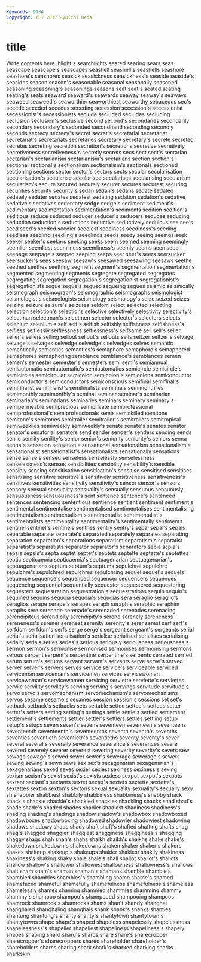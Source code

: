 ```yaml
---
Keywords: 9134 
Copyright: (C) 2017 Ryuichi Ueda
---
```


# title

Write contents here.
hlight's searchlights seared searing sears seas
seascape seascape's seascapes seashell seashell's seashells seashore seashore's seashores seasick
seasickness seasickness's seaside seaside's seasides season season's seasonable seasonal seasonally
seasoned seasoning seasoning's seasonings seasons seat seat's seated seating seating's
seats seaward seaward's seawards seaway seaway's seaways seaweed seaweed's seaworthier
seaworthiest seaworthy sebaceous sec's secede seceded secedes seceding secession secession's
secessionist secessionist's secessionists seclude secluded secludes secluding seclusion seclusion's seclusive
second second's secondaries secondarily secondary secondary's seconded secondhand seconding secondly
seconds secrecy secrecy's secret secret's secretarial secretariat secretariat's secretariats secretaries
secretary secretary's secrete secreted secretes secreting secretion secretion's secretions secretive
secretively secretiveness secretiveness's secretly secrets secs sect sect's sectarian sectarian's
sectarianism sectarianism's sectarians section section's sectional sectional's sectionalism sectionalism's sectionals
sectioned sectioning sections sector sector's sectors sects secular secularisation secularisation's
secularise secularised secularises secularising secularism secularism's secure secured securely securer
secures securest securing securities security security's sedan sedan's sedans sedate
sedated sedately sedater sedates sedatest sedating sedation sedation's sedative sedative's
sedatives sedentary sedge sedge's sediment sediment's sedimentary sedimentation sedimentation's sediments
sedition sedition's seditious seduce seduced seducer seducer's seducers seduces seducing
seduction seduction's seductions seductive seductively sedulous see see's seed seed's
seeded seedier seediest seediness seediness's seeding seedless seedling seedling's seedlings
seeds seedy seeing seeings seek seeker seeker's seekers seeking seeks
seem seemed seeming seemingly seemlier seemliest seemliness seemliness's seemly seems
seen seep seepage seepage's seeped seeping seeps seer seer's seers
seersucker seersucker's sees seesaw seesaw's seesawed seesawing seesaws seethe seethed
seethes seething segment segment's segmentation segmentation's segmented segmenting segments segregate
segregated segregates segregating segregation segregation's segregationist segregationist's segregationists segue segue's
segued segueing segues seismic seismically seismograph seismograph's seismographic seismographs seismologist
seismologist's seismologists seismology seismology's seize seized seizes seizing seizure seizure's
seizures seldom select selected selecting selection selection's selections selective selectively
selectivity selectivity's selectman selectman's selectmen selector selector's selectors selects selenium
selenium's self self's selfish selfishly selfishness selfishness's selfless selflessly selflessness
selflessness's selfsame sell sell's seller seller's sellers selling sellout sellout's
sellouts sells seltzer seltzer's selvage selvage's selvages selvedge selvedge's selvedges
selves semantic semantically semantics semantics's semaphore semaphore's semaphored semaphores semaphoring
semblance semblance's semblances semen semen's semester semester's semesters semi semi's
semiannual semiautomatic semiautomatic's semiautomatics semicircle semicircle's semicircles semicircular semicolon semicolon's
semicolons semiconductor semiconductor's semiconductors semiconscious semifinal semifinal's semifinalist semifinalist's semifinalists
semifinals semimonthlies semimonthly semimonthly's seminal seminar seminar's seminarian seminarian's seminarians
seminaries seminars seminary seminary's semipermeable semiprecious semiprivate semiprofessional semiprofessional's semiprofessionals
semis semiskilled semitone semitone's semitones semitrailer semitrailer's semitrailers semitropical semiweeklies
semiweekly semiweekly's senate senate's senates senator senator's senatorial senators send
sender sender's senders sending sends senile senility senility's senior senior's
seniority seniority's seniors senna senna's sensation sensation's sensational sensationalism sensationalism's
sensationalist sensationalist's sensationalists sensationally sensations sense sense's sensed senseless senselessly
senselessness senselessness's senses sensibilities sensibility sensibility's sensible sensibly sensing sensitisation
sensitisation's sensitise sensitised sensitises sensitising sensitive sensitive's sensitively sensitiveness sensitiveness's
sensitives sensitivities sensitivity sensitivity's sensor sensor's sensors sensory sensual sensuality
sensuality's sensually sensuous sensuously sensuousness sensuousness's sent sentence sentence's sentenced
sentences sentencing sententious sentience sentient sentiment sentiment's sentimental sentimentalise sentimentalised
sentimentalises sentimentalising sentimentalism sentimentalism's sentimentalist sentimentalist's sentimentalists sentimentality sentimentality's sentimentally
sentiments sentinel sentinel's sentinels sentries sentry sentry's sepal sepal's sepals
separable separate separate's separated separately separates separating separation separation's separations
separatism separatism's separatist separatist's separatists separator separator's separators sepia sepia's
sepsis sepsis's septa septet septet's septets septette septette's septettes septic
septicaemia septicaemia's septuagenarian septuagenarian's septuagenarians septum septum's septums sepulchral sepulchre
sepulchre's sepulchred sepulchres sepulchring sequel sequel's sequels sequence sequence's sequenced
sequencer sequencers sequences sequencing sequential sequentially sequester sequestered sequestering sequesters
sequestration sequestration's sequestrations sequin sequin's sequined sequins sequoia sequoia's sequoias
sera seraglio seraglio's seraglios serape serape's serapes seraph seraph's seraphic
seraphim seraphs sere serenade serenade's serenaded serenades serenading serendipitous serendipity
serendipity's serene serenely sereneness sereneness's serener serenest serenity serenity's serer
serest serf serf's serfdom serfdom's serfs serge serge's sergeant sergeant's
sergeants serial serial's serialisation serialisation's serialise serialised serialises serialising serially
serials series series's serious seriously seriousness seriousness's sermon sermon's sermonise
sermonised sermonises sermonising sermons serous serpent serpent's serpentine serpentine's serpents
serrated serried serum serum's serums servant servant's servants serve serve's
served server server's servers serves service service's serviceable serviced serviceman
serviceman's servicemen services servicewoman servicewoman's servicewomen servicing serviette serviette's serviettes
servile servility servility's serving serving's servings servitude servitude's servo servo's
servomechanism servomechanism's servomechanisms servos sesame sesame's sesames session session's sessions
set set's setback setback's setbacks sets settable settee settee's settees
setter setter's setters setting setting's settings settle settle's settled settlement
settlement's settlements settler settler's settlers settles settling setup setup's setups
seven seven's sevens seventeen seventeen's seventeens seventeenth seventeenth's seventeenths seventh
seventh's sevenths seventies seventieth seventieth's seventieths seventy seventy's sever several
several's severally severance severance's severances severe severed severely severer severest
severing severity severity's severs sew sewage sewage's sewed sewer sewer's
sewerage sewerage's sewers sewing sewing's sewn sews sex sex's sexagenarian
sexagenarian's sexagenarians sexed sexes sexier sexiest sexiness sexiness's sexing sexism
sexism's sexist sexist's sexists sexless sexpot sexpot's sexpots sextant sextant's
sextants sextet sextet's sextets sextette sextette's sextettes sexton sexton's sextons
sexual sexuality sexuality's sexually sexy sh shabbier shabbiest shabbily shabbiness
shabbiness's shabby shack shack's shackle shackle's shackled shackles shackling shacks
shad shad's shade shade's shaded shades shadier shadiest shadiness shadiness's
shading shading's shadings shadow shadow's shadowbox shadowboxed shadowboxes shadowboxing shadowed
shadowier shadowiest shadowing shadows shadowy shads shady shaft shaft's shafted
shafting shafts shag shag's shagged shaggier shaggiest shagginess shagginess's shagging
shaggy shags shah shah's shahs shaikh shaikh's shaikhs shake shake's
shakedown shakedown's shakedowns shaken shaker shaker's shakers shakes shakeup shakeup's
shakeups shakier shakiest shakily shakiness shakiness's shaking shaky shale shale's
shall shallot shallot's shallots shallow shallow's shallower shallowest shallowness shallowness's
shallows shalt sham sham's shaman shaman's shamans shamble shamble's shambled
shambles shambles's shambling shame shame's shamed shamefaced shameful shamefully shamefulness
shamefulness's shameless shamelessly shames shaming shammed shammies shamming shammy shammy's
shampoo shampoo's shampooed shampooing shampoos shamrock shamrock's shamrocks shams shan't
shandy shanghai shanghaied shanghaiing shanghais shank shank's shanks shanties shantung
shantung's shanty shanty's shantytown shantytown's shantytowns shape shape's shaped shapeless
shapelessly shapelessness shapelessness's shapelier shapeliest shapeliness shapeliness's shapely shapes shaping
shard shard's shards share share's sharecropper sharecropper's sharecroppers shared shareholder
shareholder's shareholders shares sharing shark shark's sharked sharking sharks sharkskin

